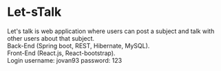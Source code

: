 # Let-sTalk
Let's talk is web application where users can post a subject and talk with other users about that subject.<br/>
Back-End (Spring boot, REST, Hibernate, MySQL).<br/>
Front-End (React.js, React-bootstrap).<br/>
Login username: jovan93 password: 123
